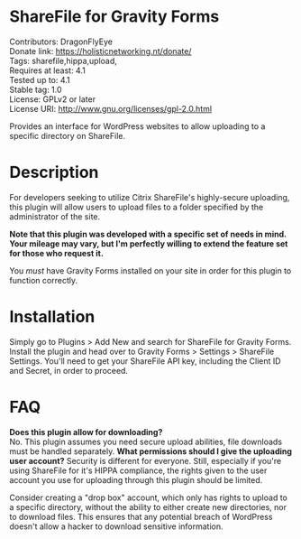 ShareFile for Gravity Forms
===========================
Contributors: DragonFlyEye  
Donate link: https://holisticnetworking.nt/donate/  
Tags: sharefile,hippa,upload,  
Requires at least: 4.1  
Tested up to: 4.1  
Stable tag: 1.0  
License: GPLv2 or later  
License URI: http://www.gnu.org/licenses/gpl-2.0.html  

Provides an interface for WordPress websites to allow uploading to a specific directory on ShareFile.

Description
===========
For developers seeking to utilize Citrix ShareFile's highly-secure uploading, this plugin will allow users to upload files to a folder specified by the administrator of the site.  

**Note that this plugin was developed with a specific set of needs in mind. Your mileage may vary, but I'm perfectly willing to extend the feature set for those who request it.**  

You _must_ have Gravity Forms installed on your site in order for this plugin to function correctly.

Installation
============
Simply go to Plugins > Add New and search for ShareFile for Gravity Forms. Install the plugin and head over to Gravity Forms > Settings > ShareFile Settings. You'll need to get your ShareFile API key, including the Client ID and Secret, in order to proceed.

FAQ
===
**Does this plugin allow for downloading?**  
No. This plugin assumes you need secure upload abilities, file downloads must be handled separately.
**What permissions should I give the uploading user account?**
Security is different for everyone. Still, especially if you're using ShareFile for it's HIPPA compliance, the rights given to the user account you use for uploading through this plugin should be limited.

Consider creating a "drop box" account, which only has rights to upload to a specific directory, without the ability to either create new directories, nor to download files. This ensures that any potential breach of WordPress doesn't allow a hacker to download sensitive information.

